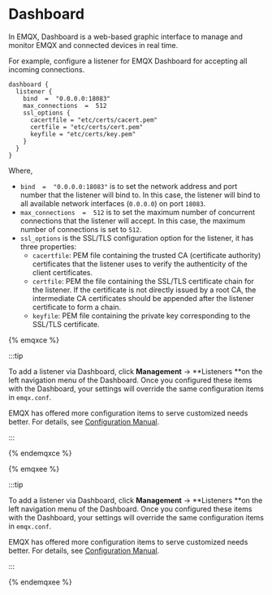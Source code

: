 # Dashboard

In EMQX, Dashboard is a web-based graphic interface to manage and monitor EMQX and connected devices in real time. 

For example,  configure a listener for EMQX Dashboard for accepting all incoming connections.

```
dashboard {
  listener {
    bind  =  "0.0.0.0:18083"
    max_connections  =  512
    ssl_options {
      cacertfile = "etc/certs/cacert.pem"
      certfile = "etc/certs/cert.pem"
      keyfile = "etc/certs/key.pem"
    }
  }
}
```

Where,

- `bind  =  "0.0.0.0:18083"`  is to set the network address and port number that the listener will bind to. In this case, the listener will bind to all available network interfaces (`0.0.0.0`) on port `18083`.
- `max_connections  =  512` is to set the maximum number of concurrent connections that the listener will accept. In this case, the maximum number of connections is set to `512`.
- `ssl_options` is the SSL/TLS configuration option for the listener, it has three properties:
  - `cacertfile`: PEM file containing the trusted CA (certificate authority) certificates that the listener uses to verify the authenticity of the client certificates.
  - `certfile`: PEM the file containing the SSL/TLS certificate chain for the listener. If the certificate is not directly issued by a root CA, the intermediate CA certificates should be appended after the listener certificate to form a chain.
  - `keyfile`: PEM file containing the private key corresponding to the SSL/TLS certificate.

{% emqxce %}

:::tip

To add a listener via Dashboard, click **Management** -> **Listeners **on the left navigation menu of the Dashboard. Once you configured these items with the Dashboard, your settings will override the same configuration items in `emqx.conf`.

EMQX has offered more configuration items to serve customized needs better. For details, see [Configuration Manual](https://www.emqx.io/docs/en/v${CE_VERSION}/hocon/).

:::

{% endemqxce %}

{% emqxee %}

:::tip

To add a listener via Dashboard, click **Management** -> **Listeners **on the left navigation menu of the Dashboard. Once you configured these items with the Dashboard, your settings will override the same configuration items in `emqx.conf`.

EMQX has offered more configuration items to serve customized needs better. For details, see [Configuration Manual](https://docs.emqx.com/en/enterprise/v@EE_VERSION@/hocon/).

:::

{% endemqxee %}
